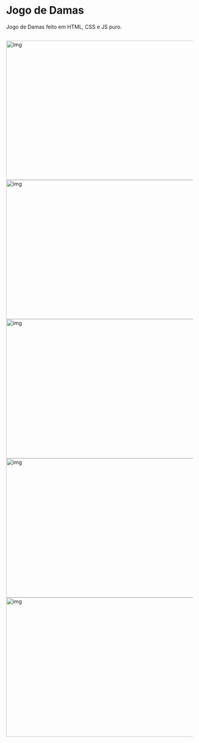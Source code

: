 # Jogo de Damas
Jogo de Damas feito em HTML, CSS e JS puro.
##


<img align="center" alt="img" height="375" width="800" src="https://github.com/HercoZauZau/JogoDeDamas/blob/main/Imagens/Screenshot%20(205).png">
<img align="center" alt="img" height="375" width="800" src="https://github.com/HercoZauZau/JogoDeDamas/blob/main/Imagens/Screenshot%20(206).png">
<img align="center" alt="img" height="375" width="800" src="https://github.com/HercoZauZau/JogoDeDamas/blob/main/Imagens/Screenshot%20(207).png">
<img align="center" alt="img" height="375" width="800" src="https://github.com/HercoZauZau/JogoDeDamas/blob/main/Imagens/Screenshot%20(208).png">
<img align="center" alt="img" height="375" width="800" src="https://github.com/HercoZauZau/JogoDeDamas/blob/main/Imagens/Screenshot%20(209).png">
